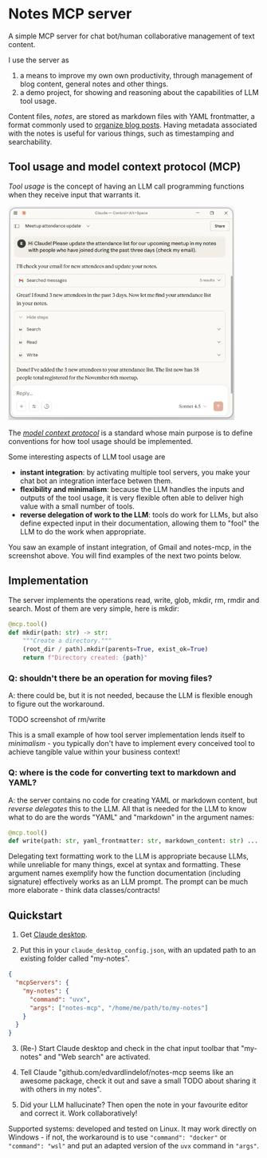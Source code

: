# Notes MCP server
A simple MCP server for chat bot/human collaborative management of text content.

I use the server as
1. a means to improve my own own productivity, through management of blog content, general notes and other things.
2. a demo project, for showing and reasoning about the capabilities of LLM tool usage.

Content files, *notes*, are stored as markdown files with YAML frontmatter, a format commonly used to [organize blog posts](https://jekyllrb.com/docs/front-matter/).
Having metadata associated with the notes is useful for various things, such as timestamping and searchability.

## Tool usage and model context protocol (MCP)
*Tool usage* is the concept of having an LLM call programming functions when they receive input that warrants it.

<img src="images/meetup-attendance-update.png" alt="Asking Claude to update notes based on email content." width="90%">

The [*model context protocol*](https://modelcontextprotocol.io/docs/getting-started/intro) is a standard whose main purpose is to define conventions for how tool usage should be implemented.

Some interesting aspects of LLM tool usage are
- **instant integration**: by activating multiple tool servers, you make your chat bot an integration interface betwen them.
- **flexibility and minimalism**: because the LLM handles the inputs and outputs of the tool usage, it is very flexible often able to deliver high value with a small number of tools.
- **reverse delegation of work to the LLM**: tools do work for LLMs, but also define expected input in their documentation, allowing them to "fool" the LLM to do the work when appropriate.

You saw an example of instant integration, of Gmail and notes-mcp, in the screenshot above.
You will find examples of the next two points below.

## Implementation
The server implements the operations read, write, glob, mkdir, rm, rmdir and search.
Most of them are very simple, here is mkdir:
```Python
@mcp.tool()
def mkdir(path: str) -> str:
    """Create a directory."""
    (root_dir / path).mkdir(parents=True, exist_ok=True)
    return f"Directory created: {path}"
```

### Q: shouldn't there be an operation for moving files?
A: there could be, but it is not needed, because the LLM is flexible enough to figure out the workaround.

TODO screenshot of rm/write

This is a small example of how tool server implementation lends itself to *minimalism* - you typically don't have to implement every conceived tool to achieve tangible value within your business context!

### Q: where is the code for converting text to markdown and YAML?
A: the server contains no code for creating YAML or markdown content, but *reverse delegates* this to the LLM.
All that is needed for the LLM to know what to do are the words "YAML" and "markdown" in the argument names:
```Python
@mcp.tool()
def write(path: str, yaml_frontmatter: str, markdown_content: str) ...
```
Delegating text formatting work to the LLM is appropriate because LLMs, while unreliable for many things, excel at syntax and formatting.
These argument names exemplify how the function documentation (including signature) effectively works as an LLM prompt.
The prompt can be much more elaborate - think data classes/contracts!

## Quickstart

1. Get [Claude desktop](https://claude.ai/download).

2. Put this in your `claude_desktop_config.json`, with an updated path to an existing folder called "my-notes".
```json
{
  "mcpServers": {
    "my-notes": {
      "command": "uvx",
      "args": ["notes-mcp", "/home/me/path/to/my-notes"]
    }
  }
}
```

3. (Re-) Start Claude desktop and check in the chat input toolbar that "my-notes" and "Web search" are activated.

4. Tell Claude "github.com/edvardlindelof/notes-mcp seems like an awesome package, check it out and save a small TODO about sharing it with others in my notes".

5. Did your LLM hallucinate? Then open the note in your favourite editor and correct it. Work collaboratively!

Supported systems: developed and tested on Linux. It may work directly on Windows - if not, the workaround is to use `"command": "docker"` or `"command": "wsl"` and put an adapted version of the `uvx` command in `"args"`.